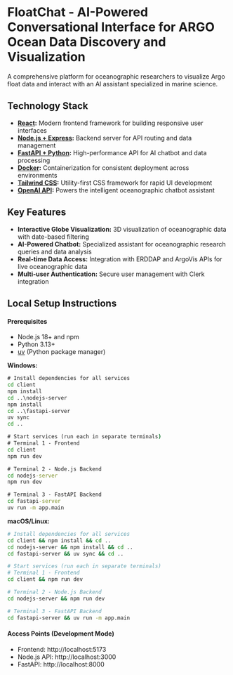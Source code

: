 # FloatChat - AI-Powered Conversational Interface for ARGO Ocean Data Discovery and Visualization

A comprehensive platform for oceanographic researchers to visualize Argo float data and interact with an AI assistant specialized in marine science.

## Technology Stack

- **[React](https://vitejs.dev):** Modern frontend framework for building responsive user interfaces
- **[Node.js + Express](https://nodejs.org):** Backend server for API routing and data management  
- **[FastAPI + Python](https://fastapi.tiangolo.com):** High-performance API for AI chatbot and data processing
- **[Docker](https://docker.com):** Containerization for consistent deployment across environments
- **[Tailwind CSS](https://tailwindcss.com):** Utility-first CSS framework for rapid UI development
- **[OpenAI API](https://openai.com):** Powers the intelligent oceanographic chatbot assistant

## Key Features

- **Interactive Globe Visualization:** 3D visualization of oceanographic data with date-based filtering
- **AI-Powered Chatbot:** Specialized assistant for oceanographic research queries and data analysis
- **Real-time Data Access:** Integration with ERDDAP and ArgoVis APIs for live oceanographic data
- **Multi-user Authentication:** Secure user management with Clerk integration

## Local Setup Instructions

#### Prerequisites
- Node.js 18+ and npm
- Python 3.13+
- [uv](https://docs.astral.sh/uv/) (Python package manager)

**Windows:**
```cmd
# Install dependencies for all services
cd client
npm install
cd ..\nodejs-server
npm install
cd ..\fastapi-server
uv sync
cd ..

# Start services (run each in separate terminals)
# Terminal 1 - Frontend
cd client
npm run dev

# Terminal 2 - Node.js Backend  
cd nodejs-server
npm run dev

# Terminal 3 - FastAPI Backend
cd fastapi-server
uv run -m app.main
```

**macOS/Linux:**
```bash
# Install dependencies for all services
cd client && npm install && cd ..
cd nodejs-server && npm install && cd ..
cd fastapi-server && uv sync && cd ..

# Start services (run each in separate terminals)
# Terminal 1 - Frontend
cd client && npm run dev

# Terminal 2 - Node.js Backend
cd nodejs-server && npm run dev

# Terminal 3 - FastAPI Backend  
cd fastapi-server && uv run -m app.main
```

#### Access Points (Development Mode)
- Frontend: http://localhost:5173
- Node.js API: http://localhost:3000
- FastAPI: http://localhost:8000
